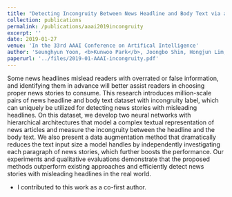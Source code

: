 ```yaml
---
title: "Detecting Incongruity Between News Headline and Body Text via a Deep Hierarchical Encoder"
collection: publications
permalink: /publications/aaai2019incongruity
excerpt: ''
date: 2019-01-27
venue: 'In the 33rd AAAI Conference on Artifical Intelligence'
author: 'Seunghyun Yoon, <b>Kunwoo Park</b>, Joongbo Shin, Hongjun Lim, Seungpil Won, Meeyoung Cha, and Kyomin Jung.'
paperurl: '../files/2019-01-AAAI-incongruity.pdf'
---
```

Some news headlines mislead readers with overrated or false information, and identifying them in advance will better assist readers in choosing proper news stories to consume. This research introduces million-scale pairs of news headline and body text dataset with incongruity label, which can uniquely be utilized for detecting news stories with misleading headlines. On this dataset, we develop two neural networks with hierarchical architectures that model a complex textual representation of news articles and measure the incongruity between the headline and the body text. We also present a data augmentation method that dramatically reduces the text input size a model handles by independently investigating each paragraph of news stories, which further boosts the performance. Our experiments and qualitative evaluations demonstrate that the proposed methods outperform existing approaches and efficiently detect news stories with misleading headlines in the real world.

* I contributed to this work as a co-first author.
